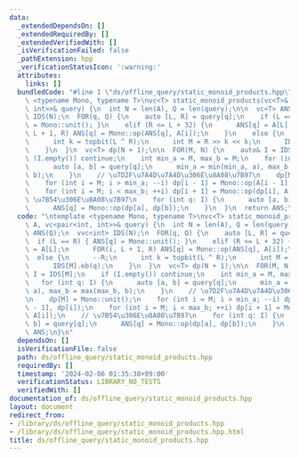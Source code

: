 ```yaml
---
data:
  _extendedDependsOn: []
  _extendedRequiredBy: []
  _extendedVerifiedWith: []
  _isVerificationFailed: false
  _pathExtension: hpp
  _verificationStatusIcon: ':warning:'
  attributes:
    links: []
  bundledCode: "#line 1 \"ds/offline_query/static_monoid_products.hpp\"\n\ntemplate\
    \ <typename Mono, typename T>\nvc<T> static_monoid_products(vc<T>& A, vc<pair<int,\
    \ int>>& query) {\n  int N = len(A), Q = len(query);\n\n  vc<T> ANS(Q);\n  vvc<int>\
    \ IDS(N);\n  FOR(q, Q) {\n    auto [L, R] = query[q];\n    if (L == R) { ANS[q]\
    \ = Mono::unit(); }\n    elif (R <= L + 32) {\n      ANS[q] = A[L];\n      FOR(i,\
    \ L + 1, R) ANS[q] = Mono::op(ANS[q], A[i]);\n    }\n    else {\n      --R;\n\
    \      int k = topbit(L ^ R);\n      int M = R >> k << k;\n      IDS[M].eb(q);\n\
    \    }\n  }\n  vc<T> dp(N + 1);\n\n  FOR(M, N) {\n    auto& I = IDS[M];\n    if\
    \ (I.empty()) continue;\n    int min_a = M, max_b = M;\n    for (int q: I) {\n\
    \      auto [a, b] = query[q];\n      min_a = min(min_a, a), max_b = max(max_b,\
    \ b);\n    }\n    // \u7D2F\u7A4D\u7A4D\u306E\u8A08\u7B97\n    dp[M] = Mono::unit();\n\
    \    for (int i = M; i > min_a; --i) dp[i - 1] = Mono::op(A[i - 1], dp[i]);\n\
    \    for (int i = M; i < max_b; ++i) dp[i + 1] = Mono::op(dp[i], A[i]);\n    //\
    \ \u7B54\u306E\u8A08\u7B97\n    for (int q: I) {\n      auto [a, b] = query[q];\n\
    \      ANS[q] = Mono::op(dp[a], dp[b]);\n    }\n  }\n  return ANS;\n}\n"
  code: "\ntemplate <typename Mono, typename T>\nvc<T> static_monoid_products(vc<T>&\
    \ A, vc<pair<int, int>>& query) {\n  int N = len(A), Q = len(query);\n\n  vc<T>\
    \ ANS(Q);\n  vvc<int> IDS(N);\n  FOR(q, Q) {\n    auto [L, R] = query[q];\n  \
    \  if (L == R) { ANS[q] = Mono::unit(); }\n    elif (R <= L + 32) {\n      ANS[q]\
    \ = A[L];\n      FOR(i, L + 1, R) ANS[q] = Mono::op(ANS[q], A[i]);\n    }\n  \
    \  else {\n      --R;\n      int k = topbit(L ^ R);\n      int M = R >> k << k;\n\
    \      IDS[M].eb(q);\n    }\n  }\n  vc<T> dp(N + 1);\n\n  FOR(M, N) {\n    auto&\
    \ I = IDS[M];\n    if (I.empty()) continue;\n    int min_a = M, max_b = M;\n \
    \   for (int q: I) {\n      auto [a, b] = query[q];\n      min_a = min(min_a,\
    \ a), max_b = max(max_b, b);\n    }\n    // \u7D2F\u7A4D\u7A4D\u306E\u8A08\u7B97\
    \n    dp[M] = Mono::unit();\n    for (int i = M; i > min_a; --i) dp[i - 1] = Mono::op(A[i\
    \ - 1], dp[i]);\n    for (int i = M; i < max_b; ++i) dp[i + 1] = Mono::op(dp[i],\
    \ A[i]);\n    // \u7B54\u306E\u8A08\u7B97\n    for (int q: I) {\n      auto [a,\
    \ b] = query[q];\n      ANS[q] = Mono::op(dp[a], dp[b]);\n    }\n  }\n  return\
    \ ANS;\n}\n"
  dependsOn: []
  isVerificationFile: false
  path: ds/offline_query/static_monoid_products.hpp
  requiredBy: []
  timestamp: '2024-02-06 01:35:38+09:00'
  verificationStatus: LIBRARY_NO_TESTS
  verifiedWith: []
documentation_of: ds/offline_query/static_monoid_products.hpp
layout: document
redirect_from:
- /library/ds/offline_query/static_monoid_products.hpp
- /library/ds/offline_query/static_monoid_products.hpp.html
title: ds/offline_query/static_monoid_products.hpp
---
```


